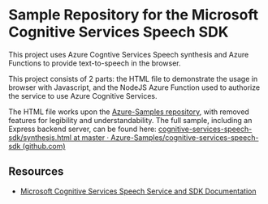 
# Sample Repository for the Microsoft Cognitive Services Speech SDK

This project uses Azure Cogntive Services Speech synthesis and Azure Functions to provide 
text-to-speech in the browser. 

This project consists of 2 parts: the HTML file to demonstrate the usage in browser with Javascript, and the NodeJS Azure Function used to authorize the service to use Azure Cognitive Services.

The HTML file works upon the [Azure-Samples repository](https://github.com/Azure-Samples/cognitive-services-speech-sdk), with removed features for legibility and understandability. The full sample, including an Express backend server, can be found here: [cognitive-services-speech-sdk/synthesis.html at master · Azure-Samples/cognitive-services-speech-sdk (github.com)](https://github.com/Azure-Samples/cognitive-services-speech-sdk/blob/master/samples/js/browser/synthesis.html)

## Resources

- [Microsoft Cognitive Services Speech Service and SDK Documentation](https://aka.ms/csspeech)
